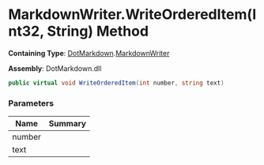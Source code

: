 # MarkdownWriter\.WriteOrderedItem\(Int32, String\) Method

**Containing Type**: [DotMarkdown](../../README.md)\.[MarkdownWriter](../README.md)

**Assembly**: DotMarkdown\.dll

```csharp
public virtual void WriteOrderedItem(int number, string text)
```

### Parameters

| Name | Summary |
| ---- | ------- |
| number | |
| text | |

